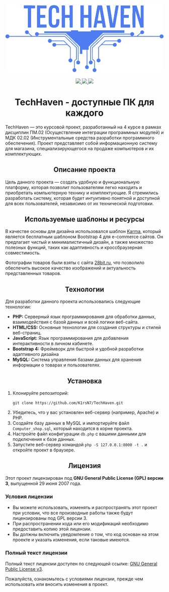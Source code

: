 
<div align="center">
	<img src="https://github.com/K1rsN7/TechHaven/blob/master/img/logo.webp">
	<br><br>
  <a href="https://github.com/K1rsN7/TechHaven/issues">
		<img src="https://img.shields.io/github/issues/K1rsN7/TechHaven?color=4A73DF&labelColor=1C2325&style=for-the-badge">
	</a>
	<a href="https://github.com/K1rsN7/TechHaven/stargazers">
		<img src="https://img.shields.io/github/stars/K1rsN7/TechHaven?color=4A73DF&labelColor=1C2325&style=for-the-badge">
	</a>
	<a href="./LICENSE">
		<img src="https://img.shields.io/github/license/K1rsN7/TechHaven?color=4A73DF&labelColor=1C2325&style=for-the-badge">
	</a>
</div>
<h1 align="center">TechHaven - доступные ПК для каждого</h1>
<p>TechHaven — это курсовой проект, разработанный на 4 курсе в рамках дисциплин ПМ.02 (Осуществление интеграции программных модулей) и МДК 02.02 (Инструментальные средства разработки программного обеспечения). Проект представляет собой информационную систему для магазина, специализирующегося на продаже компьютеров и их комплектующих.</p>
<h2 align="center">Описание проекта</h2>
<p>Цель данного проекта — создать удобную и функциональную платформу, которая позволит пользователям легко находить и приобретать компьютерную технику и комплектующие. Я стремились разработать систему, которая будет интуитивно понятной и доступной для всех пользователей, независимо от их технической подготовки.</p>
<h2 align="center">Используемые шаблоны и ресурсы</h2>
<p>В качестве основы для дизайна использовался шаблон <a href="https://themewagon.com/themes/free-reponsive-bootstrap-4-html5-ecommerce-website-template-karma/">Karma</a>, который является бесплатным шаблоном Bootstrap 4 для e-commerce сайтов. Он предлагает чистый и минималистичный дизайн, а также множество полезных функций, таких как адаптивность и кроссбраузерная совместимость.</p>
<p>Фотографии товаров были взяты с сайта <a href="https://28bit.ru/">28bit.ru</a>, что позволило обеспечить высокое качество изображений и актуальность представленных товаров.</p>
<h2 align="center">Технологии</h2>
<p>Для разработки данного проекта использовались следующие технологии:</p>
<ul>
 <li><b>PHP:</b> Серверный язык программирования для обработки данных, взаимодействия с базой данных и всей логики веб-сайта.</li>
 <li><b>HTML/CSS:</b> Основные технологии для создания структуры и стилей веб-страниц.</li>
 <li><b>JavaScript:</b> Язык программирования для добавления интерактивности в личном кабинете.</li>
 <li><b>Bootstrap 4:</b> Фреймворк для быстрой и удобной разработки адаптивного дизайна</li>
 <li><b>MySQL:</b> Система управления базами данных для хранения информации о товарах и пользователях.</li>
</ul>
<h2 align="center">Установка</h2>
<ol>
    <li>Клонируйте репозиторий:</li>
    <pre><code>git clone https://github.com/K1rsN7/TechHaven.git</code></pre>
    <li>Убедитесь, что у вас установлен веб-сервер (например, Apache) и PHP.</li>
    <li>Создайте базу данных в MySQL и импортируйте файл <code>Computer_shop.sql</code>, который находится в корне проекта.</li>
    <li>Настройте файл конфигурации <code>db.php</code> с вашими данными для подключения к базе данных.</li>
    <li>Запустите веб-сервер командой <code>php -S 127.0.0.1:8000 -t .</code> и откройте проект в браузере.</li>
</ol>
<h2 align="center">Лицензия</h2>
<p>Этот проект лицензирован под <strong>GNU General Public License (GPL) версии 3</strong>, выпущенной 29 июня 2007 года.</p>
<h3>Условия лицензии</h3>
<ul>
    <li>Вы можете использовать, изменять и распространять этот проект при условии, что все производные работы также будут лицензированы под GPL версии 3.</li>
    <li>При распространении кода или его модификаций необходимо предоставить копию этой лицензии.</li>
    <li>Вы должны включить уведомление о том, что код основан на этом проекте и указать изменения, если таковые имеются.</li>
</ul>
<h3>Полный текст лицензии</h3>
<p>Полный текст лицензии доступен по следующей ссылке: <a href="./LICENSE" target="_blank">GNU General Public License v3</a>.</p>
<p>Пожалуйста, ознакомьтесь с условиями лицензии, прежде чем использовать или вносить изменения в проект.</p>
